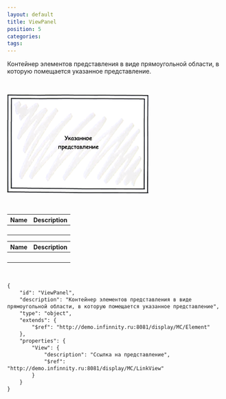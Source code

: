 ```yaml
---
layout: default
title: ViewPanel
position: 5
categories: 
tags: 
---
```


Контейнер элементов представления в виде прямоугольной области, в которую помещается указанное представление.

 

![](ViewPanel_Ex1.png)

 

|Name|Description|
|----|-----------|
| | |

|Name|Description|
|----|-----------|
| | |

  

```
{
	"id": "ViewPanel",
	"description": "Контейнер элементов представления в виде прямоугольной области, в которую помещается указанное представление",
	"type": "object",
	"extends": {
		"$ref": "http://demo.infinnity.ru:8081/display/MC/Element"
	},
	"properties": {
		"View": {
			"description": "Ссылка на представление",
			"$ref": "http://demo.infinnity.ru:8081/display/MC/LinkView"
		}
	}
}
```

 

 

